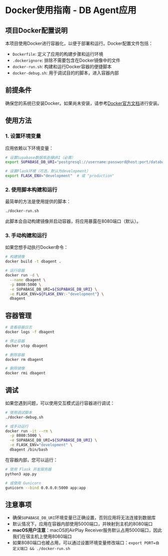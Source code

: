 # Docker使用指南 - DB Agent应用

## 项目Docker配置说明

本项目使用Docker进行容器化，以便于部署和运行。Docker配置文件包括：

- `Dockerfile`: 定义了应用的构建步骤和运行环境
- `.dockerignore`: 排除不需要包含在Docker镜像中的文件
- `docker-run.sh`: 构建和运行Docker容器的便捷脚本
- `docker-debug.sh`: 用于调试目的的脚本，进入容器内部

## 前提条件

确保您的系统已安装Docker。如果尚未安装，请参考[Docker官方文档](https://docs.docker.com/get-docker/)进行安装。

## 使用方法

### 1. 设置环境变量

应用依赖以下环境变量：

```bash
# 设置Supabase数据库连接URI（必需）
export SUPABASE_DB_URI="postgresql://username:password@host:port/database"

# 设置Flask环境（可选，默认为development）
export FLASK_ENV="development"  # 或 "production"
```

### 2. 使用脚本构建和运行

最简单的方法是使用提供的脚本：

```bash
./docker-run.sh
```

此脚本会自动构建镜像并启动容器，将应用暴露在8080端口（默认）。

### 3. 手动构建和运行

如果您想手动执行Docker命令：

```bash
# 构建镜像
docker build -t dbagent .

# 运行容器
docker run -d \
  --name dbagent \
  -p 8080:5000 \
  -e SUPABASE_DB_URI=${SUPABASE_DB_URI} \
  -e FLASK_ENV=${FLASK_ENV:-"development"} \
  dbagent
```

## 容器管理

```bash
# 查看容器日志
docker logs -f dbagent

# 停止容器
docker stop dbagent

# 删除容器
docker rm dbagent

# 删除镜像
docker rmi dbagent
```

## 调试

如果您遇到问题，可以使用交互模式运行容器进行调试：

```bash
# 使用调试脚本
./docker-debug.sh

# 或手动运行
docker run -it --rm \
  -p 8080:5000 \
  -e SUPABASE_DB_URI=${SUPABASE_DB_URI} \
  -e FLASK_ENV="development" \
  dbagent /bin/bash
```

在容器内部，您可以运行：
```bash
# 使用 Flask 开发服务器
python3 app.py

# 或使用 Gunicorn
gunicorn --bind 0.0.0.0:5000 app:app
```

## 注意事项

- 确保`SUPABASE_DB_URI`环境变量已正确设置，否则应用将无法连接到数据库
- 默认情况下，应用在容器内部使用5000端口，并映射到主机的8080端口
- **macOS用户注意**：macOS的AirPlay Receiver服务默认占用5000端口，因此我们在宿主机上使用8080端口
- 如果8080端口也被占用，可以通过设置环境变量修改端口：`export PORT=自定义端口 && ./docker-run.sh` 